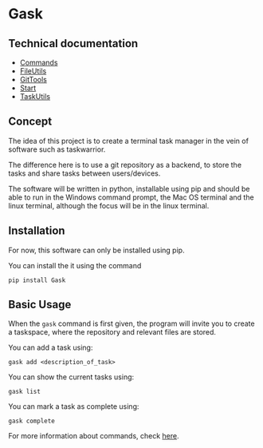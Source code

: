 # Gask 

## Technical documentation

* [Commands](https://github.com/RyanVanDijck/Gask/blob/main/gask/commands/commands.md)
* [FileUtils](https://github.com/RyanVanDijck/Gask/blob/main/gask/fileutils/fileutils.md)
* [GitTools](https://github.com/RyanVanDijck/Gask/blob/main/gask/gittools/gittools.md)
* [Start](https://github.com/RyanVanDijck/Gask/blob/main/gask/start/start.md)
* [TaskUtils](https://github.com/RyanVanDijck/Gask/blob/main/gask/taskutils/taskutils.md)

## Concept 
The idea of this project is to create a terminal task manager 
in the vein of software such as taskwarrior. 

The difference here is to use a git repository as a backend, 
to store the tasks and share tasks between users/devices. 

The software will be written in python, installable using pip 
and should be able to run in the Windows command prompt, the 
Mac OS terminal and the linux terminal, although the focus
will be in the linux terminal. 

## Installation

For now, this software can only be installed using pip. 

You can install the it using the command

`pip install Gask`

## Basic Usage

When the `gask` command is first given, the program will invite you
to create a taskspace, where the repository and relevant files are stored. 

You can add a task using:

`gask add <description_of_task>`

You can show the current tasks using:

`gask list`

You can mark a task as complete using:

`gask complete`

For more information about commands, check [here](gask/commands/commands.md).
